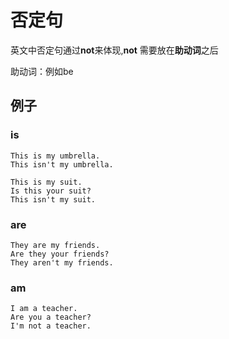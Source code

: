 # 否定句
英文中否定句通过**not**来体现,**not** 需要放在**助动词**之后

助动词：例如be

## 例子
### is
```
This is my umbrella.
This isn't my umbrella.

This is my suit.
Is this your suit?
This isn't my suit.
```

### are
```
They are my friends.
Are they your friends?
They aren't my friends.
```

### am
```
I am a teacher.
Are you a teacher?
I'm not a teacher.
```

